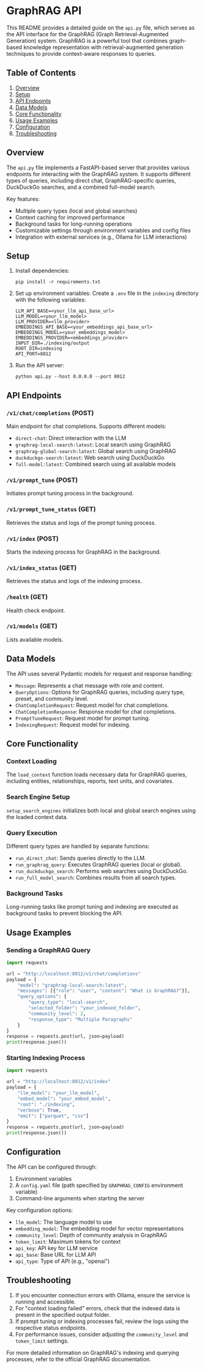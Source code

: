 # GraphRAG API

This README provides a detailed guide on the `api.py` file, which serves as the API interface for the GraphRAG (Graph Retrieval-Augmented Generation) system. GraphRAG is a powerful tool that combines graph-based knowledge representation with retrieval-augmented generation techniques to provide context-aware responses to queries.

## Table of Contents

1. [Overview](#overview)
2. [Setup](#setup)
3. [API Endpoints](#api-endpoints)
4. [Data Models](#data-models)
5. [Core Functionality](#core-functionality)
6. [Usage Examples](#usage-examples)
7. [Configuration](#configuration)
8. [Troubleshooting](#troubleshooting)

## Overview

The `api.py` file implements a FastAPI-based server that provides various endpoints for interacting with the GraphRAG system. It supports different types of queries, including direct chat, GraphRAG-specific queries, DuckDuckGo searches, and a combined full-model search.

Key features:
- Multiple query types (local and global searches)
- Context caching for improved performance
- Background tasks for long-running operations
- Customizable settings through environment variables and config files
- Integration with external services (e.g., Ollama for LLM interactions)

## Setup

1. Install dependencies:
   ```
   pip install -r requirements.txt
   ```

2. Set up environment variables:
   Create a `.env` file in the `indexing` directory with the following variables:
   ```
   LLM_API_BASE=<your_llm_api_base_url>
   LLM_MODEL=<your_llm_model>
   LLM_PROVIDER=<llm_provider>
   EMBEDDINGS_API_BASE=<your_embeddings_api_base_url>
   EMBEDDINGS_MODEL=<your_embeddings_model>
   EMBEDDINGS_PROVIDER=<embeddings_provider>
   INPUT_DIR=./indexing/output
   ROOT_DIR=indexing
   API_PORT=8012
   ```

3. Run the API server:
   ```
   python api.py --host 0.0.0.0 --port 8012
   ```

## API Endpoints

### `/v1/chat/completions` (POST)
Main endpoint for chat completions. Supports different models:
- `direct-chat`: Direct interaction with the LLM
- `graphrag-local-search:latest`: Local search using GraphRAG
- `graphrag-global-search:latest`: Global search using GraphRAG
- `duckduckgo-search:latest`: Web search using DuckDuckGo
- `full-model:latest`: Combined search using all available models

### `/v1/prompt_tune` (POST)
Initiates prompt tuning process in the background.

### `/v1/prompt_tune_status` (GET)
Retrieves the status and logs of the prompt tuning process.

### `/v1/index` (POST)
Starts the indexing process for GraphRAG in the background.

### `/v1/index_status` (GET)
Retrieves the status and logs of the indexing process.

### `/health` (GET)
Health check endpoint.

### `/v1/models` (GET)
Lists available models.

## Data Models

The API uses several Pydantic models for request and response handling:

- `Message`: Represents a chat message with role and content.
- `QueryOptions`: Options for GraphRAG queries, including query type, preset, and community level.
- `ChatCompletionRequest`: Request model for chat completions.
- `ChatCompletionResponse`: Response model for chat completions.
- `PromptTuneRequest`: Request model for prompt tuning.
- `IndexingRequest`: Request model for indexing.

## Core Functionality

### Context Loading
The `load_context` function loads necessary data for GraphRAG queries, including entities, relationships, reports, text units, and covariates.

### Search Engine Setup
`setup_search_engines` initializes both local and global search engines using the loaded context data.

### Query Execution
Different query types are handled by separate functions:
- `run_direct_chat`: Sends queries directly to the LLM.
- `run_graphrag_query`: Executes GraphRAG queries (local or global).
- `run_duckduckgo_search`: Performs web searches using DuckDuckGo.
- `run_full_model_search`: Combines results from all search types.

### Background Tasks
Long-running tasks like prompt tuning and indexing are executed as background tasks to prevent blocking the API.

## Usage Examples

### Sending a GraphRAG Query
```python
import requests

url = "http://localhost:8012/v1/chat/completions"
payload = {
    "model": "graphrag-local-search:latest",
    "messages": [{"role": "user", "content": "What is GraphRAG?"}],
    "query_options": {
        "query_type": "local-search",
        "selected_folder": "your_indexed_folder",
        "community_level": 2,
        "response_type": "Multiple Paragraphs"
    }
}
response = requests.post(url, json=payload)
print(response.json())
```

### Starting Indexing Process
```python
import requests

url = "http://localhost:8012/v1/index"
payload = {
    "llm_model": "your_llm_model",
    "embed_model": "your_embed_model",
    "root": "./indexing",
    "verbose": True,
    "emit": ["parquet", "csv"]
}
response = requests.post(url, json=payload)
print(response.json())
```

## Configuration

The API can be configured through:
1. Environment variables
2. A `config.yaml` file (path specified by `GRAPHRAG_CONFIG` environment variable)
3. Command-line arguments when starting the server

Key configuration options:
- `llm_model`: The language model to use
- `embedding_model`: The embedding model for vector representations
- `community_level`: Depth of community analysis in GraphRAG
- `token_limit`: Maximum tokens for context
- `api_key`: API key for LLM service
- `api_base`: Base URL for LLM API
- `api_type`: Type of API (e.g., "openai")

## Troubleshooting

1. If you encounter connection errors with Ollama, ensure the service is running and accessible.
2. For "context loading failed" errors, check that the indexed data is present in the specified output folder.
3. If prompt tuning or indexing processes fail, review the logs using the respective status endpoints.
4. For performance issues, consider adjusting the `community_level` and `token_limit` settings.

For more detailed information on GraphRAG's indexing and querying processes, refer to the official GraphRAG documentation.
